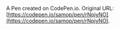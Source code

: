 # 

A Pen created on CodePen.io. Original URL: [https://codepen.io/samop/pen/rNpjyNO](https://codepen.io/samop/pen/rNpjyNO).


